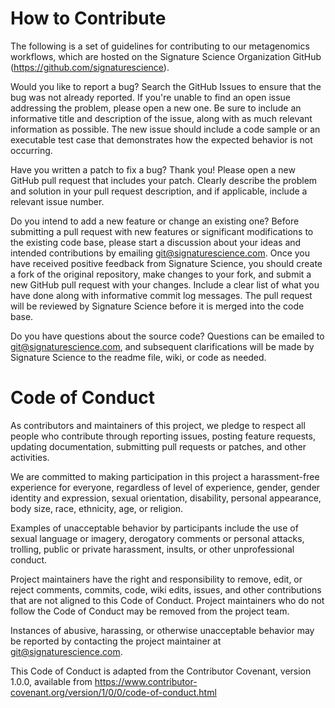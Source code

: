 # How to Contribute #

The following is a set of guidelines for contributing to our metagenomics workflows, which are hosted on the Signature Science Organization GitHub (https://github.com/signaturescience). 

Would you like to report a bug?
Search the GitHub Issues to ensure that the bug was not already reported. If you're unable to find an open issue addressing the problem, please open a new one. Be sure to include an informative title and description of the issue, along with as much relevant information as possible. The new issue should include a code sample or an executable test case that demonstrates how the expected behavior is not occurring.

Have you written a patch to fix a bug?
Thank you! Please open a new GitHub pull request that includes your patch. Clearly describe the problem and solution in your pull request description, and if applicable, include a relevant issue number.

Do you intend to add a new feature or change an existing one?
Before submitting a pull request with new features or significant modifications to the existing code base, please start a discussion about your ideas and intended contributions by emailing git@signaturescience.com. Once you have received positive feedback from Signature Science, you should create a fork of the original repository, make changes to your fork, and submit a new GitHub pull request with your changes. Include a clear list of what you have done along with informative commit log messages. The pull request will be reviewed by Signature Science before it is merged into the code base. 

Do you have questions about the source code?
Questions can be emailed to git@signaturescience.com, and subsequent clarifications will be made by Signature Science to the readme file, wiki, or code as needed.

# Code of Conduct #

As contributors and maintainers of this project, we pledge to respect all people who contribute through reporting issues, posting feature requests, updating documentation, submitting pull requests or patches, and other activities.

We are committed to making participation in this project a harassment-free experience for everyone, regardless of level of experience, gender, gender identity and expression, sexual orientation, disability, personal appearance, body size, race, ethnicity, age, or religion.

Examples of unacceptable behavior by participants include the use of sexual language or imagery, derogatory comments or personal attacks, trolling, public or private harassment, insults, or other unprofessional conduct.

Project maintainers have the right and responsibility to remove, edit, or reject comments, commits, code, wiki edits, issues, and other contributions that are not aligned to this Code of Conduct. Project maintainers who do not follow the Code of Conduct may be removed from the project team.

Instances of abusive, harassing, or otherwise unacceptable behavior may be reported by contacting the project maintainer at git@signaturescience.com.

This Code of Conduct is adapted from the Contributor Covenant, version 1.0.0, available from https://www.contributor-covenant.org/version/1/0/0/code-of-conduct.html
